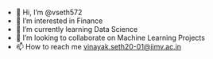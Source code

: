 - 👋 Hi, I’m @vseth572
- 👀 I’m interested in Finance
- 🌱 I’m currently learning Data Science
- 💞️ I’m looking to collaborate on Machine Learning Projects
- 📫 How to reach me vinayak.seth20-01@iimv.ac.in

<!---
vseth572/vseth572 is a ✨ special ✨ repository because its `README.md` (this file) appears on your GitHub profile.
You can click the Preview link to take a look at your changes.
--->
